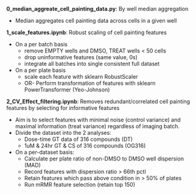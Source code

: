 **0_median_aggreate_cell_painting_data.py**: By well median aggregation
- Median aggregates cell painting data across cells in a given well

**1_scale_features.ipynb**: Robust scaling of cell painting features
- On a per batch basis
    - remove EMPTY wells and DMSO, TREAT wells < 50 cells
    - drop uninformative features (same value, 0s)
    - integrate all batches into single consistent full dataset
- On a per plate basis
    - scale each feature with sklearn RobustScaler
    - OR- Perform transformation of features with sklearn PowerTransformer (Yeo-Johnson)

**2_CV_Effect_filtering.ipynb**: Removes redundant/correlated cell painting features by selecting for informative features 
- Aim is to select features with minimal noise (control variance) and maximal information (treat variance) regardless of imaging batch.
- Divide the dataset into the 2 analyses:
    - Dose-time GT data of 316 compounds (DT)
    - 1uM & 24hr GT & CS of 316 compounds (OG316)
- On a per-dataset basis:
    - Calculate per plate ratio of non-DMSO to DMSO well dispersion (MAD)
    - Record features with dispersion ratio > 66th pctl
    - Retain features which pass above condition in > 50% of plates
    - Run mRMR feature selection (retain top 150)
